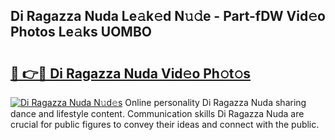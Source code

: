 ## Di Ragazza Nuda Le𝚊k𝚎d N𝚞𝚍e - Part-fDW Vid𝚎o Photos Le𝚊ks UOMBO

# <h2><a href="http://fbfxnpk.evod.top/?m=Di+Ragazza+Nuda">🔗 👉🔴 Di Ragazza Nuda Vid𝚎o Ph𝚘t𝚘s</a></h2>

[![Di Ragazza Nuda N𝚞d𝚎s](https://i.imgur.com/8V9OHl7.gif)](http://fbfxnpk.evod.top/?m=Di+Ragazza+Nuda)
Online personality Di Ragazza Nuda sharing dance and lifestyle content. Communication skills Di Ragazza Nuda are crucial for public figures to convey their ideas and connect with the public. 
